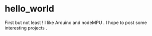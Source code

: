 # hello_world
First but not least !
I like Arduino and nodeMPU . I hope to post some interesting projects .
